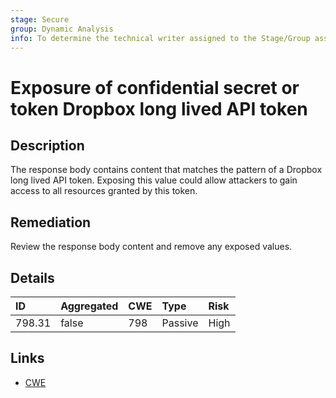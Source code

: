 ```yaml
---
stage: Secure
group: Dynamic Analysis
info: To determine the technical writer assigned to the Stage/Group associated with this page, see https://about.gitlab.com/handbook/engineering/ux/technical-writing/#assignments
---
```


# Exposure of confidential secret or token Dropbox long lived API token

## Description

The response body contains content that matches the pattern of a Dropbox long lived API token.
Exposing this value could allow attackers to gain access to all resources granted by this token.

## Remediation

Review the response body content and remove any exposed values.

## Details

| ID | Aggregated | CWE | Type | Risk |
|:---|:--------|:--------|:--------|:--------|
| 798.31 | false | 798 | Passive | High |

## Links

- [CWE](https://cwe.mitre.org/data/definitions/798.html)
